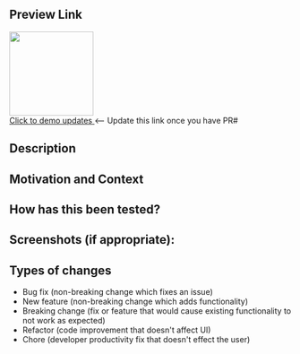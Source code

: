 <!--- Provide a general summary of your changes in the Title above -->

## Preview Link
<!--- Come back and edit this link after saving the PR -->
<!--- Replace 1234 with this PR's actual number  -->
<a href="https://deploy-preview-1234--health-equity-tracker.netlify.app/" target="_blank">
  <img width="150"  src="https://healthequitytracker.org/img/appbar/AppbarLogo.png" alt="" /><br />
Click to demo updates </a>   <-- Update this link once you have PR# 

## Description
<!--- Describe your changes in detail -->

## Motivation and Context
<!--- Why is this change required? What problem does it solve? -->
<!--- If it fixes an open issue, please link to the issue here. -->
<!--- use keywords (eg "closes #144" or "fixes #4323") -->

## How has this been tested?
<!--- Please describe in detail how you tested your changes. -->
<!--- Include details of your testing environment, tests ran to see how -->
<!--- your change affects other areas of the code, etc. -->

## Screenshots (if appropriate):

## Types of changes
<!--- What types of changes does your code introduce? Leave all that apply: -->
- Bug fix (non-breaking change which fixes an issue)
- New feature (non-breaking change which adds functionality)
- Breaking change (fix or feature that would cause existing functionality to not work as expected)
- Refactor (code improvement that doesn't affect UI)
- Chore (developer productivity fix that doesn't effect the user)
